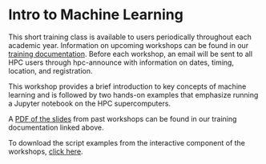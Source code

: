 # Intro to Machine Learning

This short training class is available to users periodically throughout each academic year. Information on upcoming workshops can be found in our [training documentation](https://public.confluence.arizona.edu/display/UAHPC/Training). Before each workshop, an email will be sent to all HPC users through hpc-announce with information on dates, timing, location, and registration.

This workshop provides a brief introduction to key concepts of machine learning and is followed by two hands-on examples that emphasize running a Jupyter notebook on the HPC supercomputers. 

A [PDF of the slides](https://public.confluence.arizona.edu/display/UAHPC/Training?preview=/86409282/116070062/IntroToHPC.pdf) from past workshops can be found in our training documentation linked above. 

To download the script examples from the interactive component of the workshops, [click here](intro-to-ML.tar.gz).

